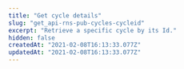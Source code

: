 ```yaml
---
title: "Get cycle details"
slug: "get_api-rns-pub-cycles-cycleid"
excerpt: "Retrieve a specific cycle by its Id."
hidden: false
createdAt: "2021-02-08T16:13:33.077Z"
updatedAt: "2021-02-08T16:13:33.077Z"
---
```

